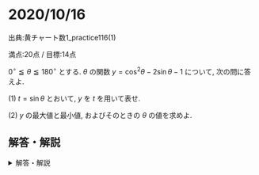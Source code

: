 # 2020/10/16

出典:黄チャート数1_practice116(1)

満点:20点 / 目標:14点

$0^{\circ} \leqq \theta \leqq 180^{\circ}$ とする. $\theta$ の関数 $y = \cos^2 \theta - 2\sin \theta - 1$ について, 次の問に答えよ.

(1) $t=\sin\theta$ とおいて, $y$ を $t$ を用いて表せ.

(2) $y$ の最大値と最小値, およびそのときの $\theta$ の値を求めよ.

<div style="page-break-before:always"></div>

## 解答・解説

<details markdown="1">
<summary>解答・解説</summary>

三角関数で味付けされた2次関数の問題です. 基本的です. 本来は2学期中間テストの範囲なのですが, 全く触れられてなかったのでここで取り上げました.

- 問1では, $\sin^2 \theta + \cos^2 \theta = 1$ を用いて与式を $\sin \theta$ のみで表すことが求められています. 基本です.
    - $\sin^2 \theta + \cos^2 \theta = 1$ は基本的にいつでも成り立つので, 三角関数の関係式が与えられる問題では頻繁に使うことになります.
- 問2は, 2次関数の最大・最小を求める問題です.
    - $t=\sin\theta$ と置換したとき, 変域が変わることに注意しましょう. **一般に, 文字を置換したときは, 置換した文字の範囲を必ず確認しなければなりません.** 高校数学最重要事項のひとつです.
    - あとは定義域に従ってグラフを描き, 最大値・最小値を求めるだけです. 記述するときは, $t$ の値に対応する $\theta$ を, 対応関係がわかるように書いておく必要があります.

採点基準です.

- 問1は6点です.
    - 式変形ができている (6点)
- 問2は14点です.
    - 平方完成してグラフを描いている (4点)
        - 定義域ミスは-2点
        - グラフの不備は, 解答に関わる部分は-1点, 他は注意にとどめました
        - 因数分解し, 定義域内で単調減少であることに言及して, グラフを描かずに処理してもよい
    - 最大値・最小値を求めている (4点)
        - どちらか片方だけだと加点されません
    - 最大値・最小値をとる $t$ に対応する $\theta$ の値を求めている (6点)
        - どちらか片方だけでも計算が合っていれば+2点

以下は解答です(A4用紙1枚).

![mathterro_20201016.jpg](https://qiita-image-store.s3.ap-northeast-1.amazonaws.com/0/559517/50a66f93-abec-b4d7-1694-177ca93a0052.jpeg)

</details>